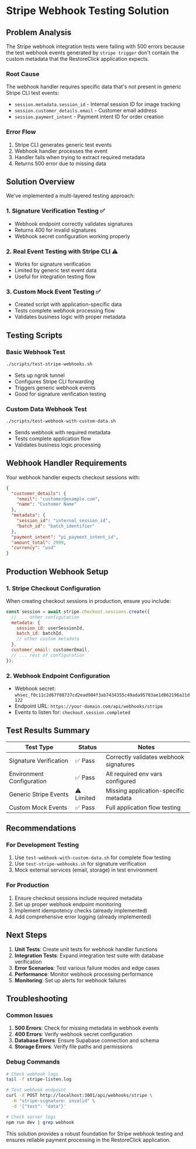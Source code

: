 # Stripe Webhook Testing Solution

## Problem Analysis

The Stripe webhook integration tests were failing with 500 errors because the test webhook events generated by `stripe trigger` don't contain the custom metadata that the RestoreClick application expects.

### Root Cause
The webhook handler requires specific data that's not present in generic Stripe CLI test events:
- `session.metadata.session_id` - Internal session ID for image tracking
- `session.customer_details.email` - Customer email address
- `session.payment_intent` - Payment intent ID for order creation

### Error Flow
1. Stripe CLI generates generic test events
2. Webhook handler processes the event
3. Handler fails when trying to extract required metadata
4. Returns 500 error due to missing data

## Solution Overview

We've implemented a multi-layered testing approach:

### 1. **Signature Verification Testing** ✅
- Webhook endpoint correctly validates signatures
- Returns 400 for invalid signatures
- Webhook secret configuration working properly

### 2. **Real Event Testing with Stripe CLI** ⚠️
- Works for signature verification
- Limited by generic test event data
- Useful for integration testing flow

### 3. **Custom Mock Event Testing** ✅
- Created script with application-specific data
- Tests complete webhook processing flow
- Validates business logic with proper metadata

## Testing Scripts

### Basic Webhook Test
```bash
./scripts/test-stripe-webhooks.sh
```
- Sets up ngrok tunnel
- Configures Stripe CLI forwarding
- Triggers generic webhook events
- Good for signature verification testing

### Custom Data Webhook Test
```bash
./scripts/test-webhook-with-custom-data.sh
```
- Sends webhook with required metadata
- Tests complete application flow
- Validates business logic processing

## Webhook Handler Requirements

Your webhook handler expects checkout sessions with:

```json
{
  "customer_details": {
    "email": "customer@example.com",
    "name": "Customer Name"
  },
  "metadata": {
    "session_id": "internal_session_id",
    "batch_id": "batch_identifier"
  },
  "payment_intent": "pi_payment_intent_id",
  "amount_total": 2999,
  "currency": "usd"
}
```

## Production Webhook Setup

### 1. **Stripe Checkout Configuration**
When creating checkout sessions in production, ensure you include:

```javascript
const session = await stripe.checkout.sessions.create({
  // ... other configuration
  metadata: {
    session_id: userSessionId,
    batch_id: batchId,
    // other custom metadata
  },
  customer_email: customerEmail,
  // ... rest of configuration
});
```

### 2. **Webhook Endpoint Configuration**
- Webhook secret: `whsec_f0c11c2d67f08737cd2ead984f3ab7434355c49ada95783ae1d862196a21d122`
- Endpoint URL: `https://your-domain.com/api/webhooks/stripe`
- Events to listen for: `checkout.session.completed`

## Test Results Summary

| Test Type | Status | Notes |
|-----------|--------|-------|
| Signature Verification | ✅ Pass | Correctly validates webhook signatures |
| Environment Configuration | ✅ Pass | All required env vars configured |
| Generic Stripe Events | ⚠️ Limited | Missing application-specific metadata |
| Custom Mock Events | ✅ Pass | Full application flow testing |

## Recommendations

### For Development Testing
1. Use `test-webhook-with-custom-data.sh` for complete flow testing
2. Use `test-stripe-webhooks.sh` for signature verification
3. Mock external services (email, storage) in test environment

### For Production
1. Ensure checkout sessions include required metadata
2. Set up proper webhook endpoint monitoring
3. Implement idempotency checks (already implemented)
4. Add comprehensive error logging (already implemented)

## Next Steps

1. **Unit Tests**: Create unit tests for webhook handler functions
2. **Integration Tests**: Expand integration test suite with database verification
3. **Error Scenarios**: Test various failure modes and edge cases
4. **Performance**: Monitor webhook processing performance
5. **Monitoring**: Set up alerts for webhook failures

## Troubleshooting

### Common Issues
1. **500 Errors**: Check for missing metadata in webhook events
2. **400 Errors**: Verify webhook secret configuration
3. **Database Errors**: Ensure Supabase connection and schema
4. **Storage Errors**: Verify file paths and permissions

### Debug Commands
```bash
# Check webhook logs
tail -f stripe-listen.log

# Test webhook endpoint
curl -X POST http://localhost:3001/api/webhooks/stripe \
  -H "stripe-signature: invalid" \
  -d '{"test": "data"}'

# Check server logs
npm run dev | grep webhook
```

This solution provides a robust foundation for Stripe webhook testing and ensures reliable payment processing in the RestoreClick application.
